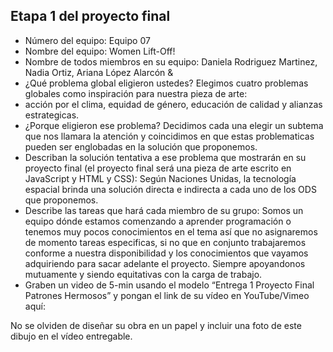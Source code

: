 ## Etapa 1 del proyecto final

- Número del equipo: Equipo 07
- Nombre del equipo: Women Lift-Off!
- Nombre de todos miembros en su equipo: Daniela Rodriguez Martinez, Nadia Ortiz, Ariana López Alarcón & 
- ¿Qué problema global eligieron ustedes? Elegimos cuatro problemas globales como inspiración para nuestra pieza de arte: 
- acción por el clima, equidad de género, educación de calidad y alianzas estrategicas. 
- ¿Porque eligieron ese problema? Decidimos cada una elegir un subtema que nos llamara la atención y coincidimos en que estas problematicas pueden ser englobadas en la solución que proponemos. 
- Describan la solución tentativa a ese problema que mostrarán en su proyecto final (el proyecto final será una pieza de arte escrito en JavaScript y HTML y CSS): Según Naciones Unidas, la tecnología espacial brinda una solución directa e indirecta a cada uno de los ODS que proponemos. 
- Describe las tareas que hará cada miembro de su grupo: Somos un equipo dónde estamos comenzando a aprender programación o tenemos muy pocos conocimientos en el tema así que no asignaremos de momento tareas especificas, si no que en conjunto trabajaremos conforme a nuestra disponibilidad y los conocimientos que vayamos adquiriendo para sacar adelante el proyecto. Siempre apoyandonos mutuamente y siendo equitativas con la carga de trabajo. 
- Graben un video de 5-min usando el modelo “Entrega 1 Proyecto Final Patrones Hermosos” y pongan el link de su vídeo en YouTube/Vimeo aquí:

No se olviden de diseñar su obra en un papel y incluir una foto de este dibujo en el vídeo entregable.
